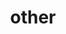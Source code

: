 ---
layout: page
title: other
nav: true
nav_order: 6
dropdown: true
children: 
    - title: Spin Chemistry
      permalink: https://spin-chemistry-community.github.io/
    - title: projects
      permalink: /projects/
    - title: Chainbot.top
      permalink: https://www.chainbot.top/
---